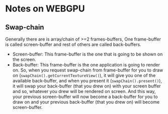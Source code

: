 # Notes on WEBGPU

## Swap-chain

Generally there are is array/chain of >=2 frames-buffers, One frame-buffer is called screen-buffer and rest of others are called back-buffers.
- Screen-buffer: This frame-buffer is the one that is going to be shown on the screen.
- Back-buffer: This frame-buffer is the one application is going to render on.
So, when you request swap-chain from frame-buffer for you to draw on (`swapChain().getCurrentTextureView()`), it will give you one of the available back-buffer, and when you present it (`swapChain().present()`), it will swap your back-buffer (that you drew on) with your screen buffer and so, whatever you drew will be rendered on screen. And this way, your previous screen-buffer will now become a back-buffer for you to draw on and your previous back-buffer (that you drew on) will become screen-buffer.